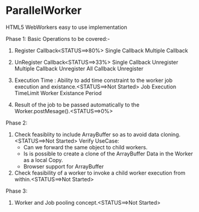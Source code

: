 # ParallelWorker
HTML5 WebWorkers easy to use implementation


Phase 1:
Basic Operations to be covered:-
1) Register Callback<STATUS==>80%>
  Single Callback
  Multiple Callback
  
2) UnRegister Callback<STATUS==>33%>
  Single Callback Unregister
  Multiple Callback Unregister
  All Callback Unregister
  
3) Execution Time : Ability to add time constraint to the worker job execution and existance.<STATUS==>Not Started>
  Job Execution TimeLimit
  Worker Existance Period
  
4) Result of the job to be passed automatically to the Worker.postMesage().<STATUS==>0%>

Phase 2:
1) Check feasiblity to include ArrayBuffer so as to avoid data cloning.<STATUS==>Not Started>
    Verify UseCase:
      * Can we forward the same object to child workers.
      * Is is possible to create a clone of the ArrayBuffer Data in the Worker as a local Copy.
      * Browser support for ArrayBuffer
2) Check feasibility of a worker to invoke a child worker execution from within.<STATUS==>Not Started>

Phase 3:
1) Worker and Job pooling concept.<STATUS==>Not Started>
